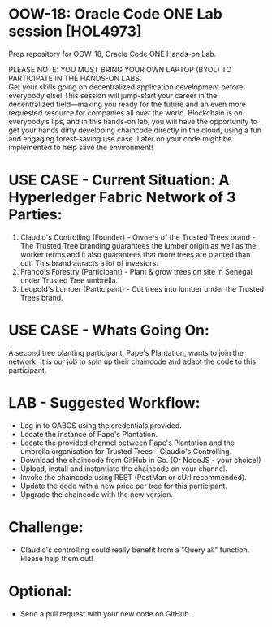 # OOW-18: Oracle Code ONE Lab session [HOL4973]
Prep repository for OOW-18, Oracle Code ONE Hands-on Lab.

PLEASE NOTE: YOU MUST BRING YOUR OWN LAPTOP (BYOL) TO PARTICIPATE IN THE HANDS-ON LABS.<br>
Get your skills going on decentralized application development before everybody else! This session will jump-start your career in the decentralized field—making you ready for the future and an even more requested resource for companies all over the world. Blockchain is on everybody’s lips, and in this hands-on lab, you will have the opportunity to get your hands dirty developing chaincode directly in the cloud, using a fun and engaging forest-saving use case. Later on your code might be implemented to help save the environment!

# USE CASE - Current Situation: A Hyperledger Fabric Network of 3 Parties:
1. Claudio's Controlling (Founder) - Owners of the Trusted Trees brand - The Trusted Tree branding guarantees the lumber origin as well as the worker terms and it also guarantees that more trees are planted than cut. This brand attracts a lot of investors.
2. Franco's Forestry (Participant) - Plant & grow trees on site in Senegal under Trusted Tree umbrella.
3. Leopold's Lumber (Participant) - Cut trees into lumber under the Trusted Trees brand.

# USE CASE - Whats Going On:
A second tree planting participant, Pape's Plantation, wants to join the network. It is our job to spin up their chaincode and adapt the code to this participant.

# LAB - Suggested Workflow:
- Log in to OABCS using the credentials provided.
- Locate the instance of Pape's Plantation.
- Locate the provided channel between Pape's Plantation and the umbrella organisation for Trusted Trees - Claudio's Controlling.
- Download the chaincode from GitHub in Go. (Or NodeJS - your choice!)
- Upload, install and instantiate the chaincode on your channel.
- Invoke the chaincode using REST (PostMan or cUrl recommended).
- Update the code with a new price per tree for this participant.
- Upgrade the chaincode with the new version.

# Challenge:
- Claudio's controlling could really benefit from a "Query all" function. Please help them out!

# Optional:
- Send a pull request with your new code on GitHub.
